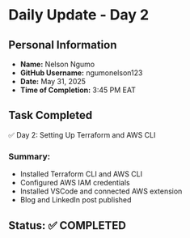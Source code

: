 # Daily Update - Day 2

## Personal Information
- **Name:** Nelson Ngumo
- **GitHub Username:** ngumonelson123
- **Date:** May 31, 2025
- **Time of Completion:** 3:45 PM EAT

## Task Completed
✅ Day 2: Setting Up Terraform and AWS CLI

### Summary:
- Installed Terraform CLI and AWS CLI
- Configured AWS IAM credentials
- Installed VSCode and connected AWS extension
- Blog and LinkedIn post published

## Status: ✅ COMPLETED
